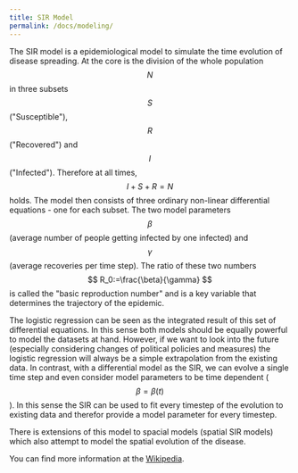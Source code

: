```yaml
---
title: SIR Model
permalink: /docs/modeling/
---
```


The SIR model is a epidemiological model to simulate the time evolution of disease spreading.
At the core is the division of the whole population $$ N $$ in three subsets $$ S $$ ("Susceptible"), $$ R $$ ("Recovered") and $$ I $$ ("Infected").
Therefore at all times, $$ I + S + R = N $$ holds.
The model then consists of three ordinary non-linear differential equations - one for each subset.
The two model parameters $$ \beta $$ (average number of people getting infected by one infected) and $$ \gamma $$ (average recoveries per time step).
The ratio of these two numbers $$ R_0:=\frac{\beta}{\gamma} $$ is called the "basic reproduction number" and is a key variable that determines the trajectory of the epidemic.

The logistic regression can be seen as the integrated result of this set of differential equations.
In this sense both models should be equally powerful to model the datasets at hand.
However, if we want to look into the future (especially considering changes of political policies and measures) the logistic regression will always be a simple extrapolation from the existing data.
In contrast, with a differential model as the SIR, we can evolve a single time step and even consider model parameters to be time dependent ( $$ \beta = \beta(t) $$ ).
In this sense the SIR can be used to fit every timestep of the evolution to existing data and therefor provide a model parameter for every timestep.

There is extensions of this model to spacial models (spatial SIR models) which also attempt to model the spatial evolution of the disease.

You can find more information at the [Wikipedia](https://en.wikipedia.org/wiki/Compartmental_models_in_epidemiology).
